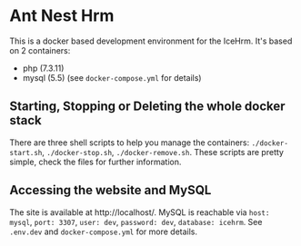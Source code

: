 # Ant Nest Hrm

This is a docker based development environment for the IceHrm. It's based on 2 containers:

- php (7.3.11)
- mysql (5.5)
  (see `docker-compose.yml` for details)

## Starting, Stopping or Deleting the whole docker stack

There are three shell scripts to help you manage the containers: `./docker-start.sh`, `./docker-stop.sh`, `./docker-remove.sh`. These scripts are pretty simple, check the files for further information.

## Accessing the website and MySQL

The site is available at http://localhost/. MySQL is reachable via `host: mysql`, `port: 3307`, `user: dev`, `password: dev`, `database: icehrm`. See `.env.dev` and `docker-compose.yml` for more details.

